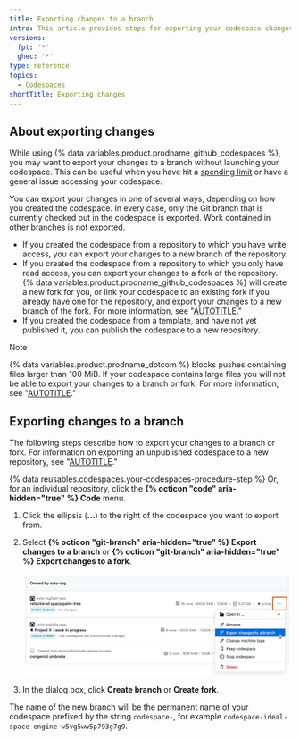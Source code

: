 ```yaml
---
title: Exporting changes to a branch
intro: This article provides steps for exporting your codespace changes to a branch.
versions:
  fpt: '*'
  ghec: '*'
type: reference
topics:
  - Codespaces
shortTitle: Exporting changes
---
```


## About exporting changes

While using {% data variables.product.prodname_github_codespaces %}, you may want to export your changes to a branch without launching your codespace. This can be useful when you have hit a [spending limit](/billing/managing-billing-for-your-products/managing-billing-for-github-codespaces/managing-the-spending-limit-for-github-codespaces) or have a general issue accessing your codespace.

You can export your changes in one of several ways, depending on how you created the codespace. In every case, only the Git branch that is currently checked out in the codespace is exported. Work contained in other branches is not exported.

* If you created the codespace from a repository to which you have write access, you can export your changes to a new branch of the repository.
* If you created the codespace from a repository to which you only have read access, you can export your changes to a fork of the repository. {% data variables.product.prodname_github_codespaces %} will create a new fork for you, or link your codespace to an existing fork if you already have one for the repository, and export your changes to a new branch of the fork. For more information, see "[AUTOTITLE](/codespaces/developing-in-a-codespace/using-source-control-in-your-codespace#about-automatic-forking)."
* If you created the codespace from a template, and have not yet published it, you can publish the codespace to a new repository.

> [!NOTE]
> {% data variables.product.prodname_dotcom %} blocks pushes containing files larger than 100 MiB. If your codespace contains large files you will not be able to export your changes to a branch or fork. For more information, see "[AUTOTITLE](/repositories/working-with-files/managing-large-files/about-large-files-on-github)."

## Exporting changes to a branch

The following steps describe how to export your changes to a branch or fork. For information on exporting an unpublished codespace to a new repository, see "[AUTOTITLE](/codespaces/developing-in-a-codespace/creating-a-codespace-from-a-template#publishing-from-githubcom)."

{% data reusables.codespaces.your-codespaces-procedure-step %} Or, for an individual repository, click the **{% octicon "code" aria-hidden="true" %} Code** menu.
1. Click the ellipsis (**...**) to the right of the codespace you want to export from.
1. Select **{% octicon "git-branch" aria-hidden="true" %} Export changes to a branch** or **{% octicon "git-branch" aria-hidden="true" %} Export changes to a fork**.

   ![Screenshot of a list of codespaces with the dropdown menu for one of them displayed, showing the "Export changes to a branch" option.](/assets/images/help/codespaces/export-changes-to-a-branch.png)

1. In the dialog box, click **Create branch** or **Create fork**.

The name of the new branch will be the permanent name of your codespace prefixed by the string `codespace-`, for example `codespace-ideal-space-engine-w5vg5ww5p793g7g9`.
